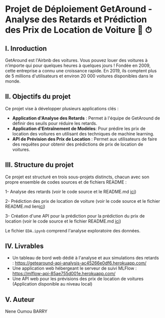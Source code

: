 # Projet de Déploiement GetAround - Analyse des Retards et Prédiction des Prix de Location de Voiture 🚗 ⏱
## I. Inroduction
GetAround est l'Airbnb des voitures. Vous pouvez louer des voitures à n’importe qui pour quelques heures à quelques jours ! Fondée en 2009, cette entreprise a connu une croissance rapide. En 2019, ils comptent plus de 5 millions d'utilisateurs et environ 20 000 voitures disponibles dans le monde.

## II. Objectifs du projet
Ce projet vise à développer plusieurs applications clés :
- **Application d'Analyse des Retards** : Permet à l'équipe de GetAround de définir des seuils pour réduire les retards.
- **Application d'Entraînement de Modèles**: Pour prédire les prix de location des voitures en utilisant des techniques de machine learning.
- **API de Prévision des Prix de Location** : Permet aux utilisateurs de faire des requêtes pour obtenir des prédictions de prix de location de voitures.
## III. Structure du projet
Ce projet est structuré en trois sous-projets distincts, chacun avec son propre ensemble de codes sources et de fichiers README :

1- Analyse des retards (voir le code source et le README.md [ici](https://github.com/nbarry96/DeploiementGetaround/tree/main/delay_analysis))

2- Prédiction des prix de location de voiture (voir le code source et le fichier README.md lien[ici](https://github.com/nbarry96/DeploiementGetaround/tree/main/price_predictor))

3- Création d'une API pour la prédiction pour la prédiction du prix de location (voir le code source et le fichier README.md [ici](https://github.com/nbarry96/DeploiementGetaround/tree/main/api))

Le fichier `EDA.ipynb` comprend l'analyse exploratoire des données.

## IV. Livrables
- Un tableau de bord web dédié à l'analyse et aux simulations des retards : https://getearound-api-analysis-ac45266e0df6.herokuapp.com/
- Une application web hébergeant le serveur de suivi MLFlow : https://mlflow-api-85ae755d001e.herokuapp.com/
- Une API web pour les prévisions des prix de location de voitures (Application disponible au niveau local)

## V. Auteur
Nene Oumou BARRY
